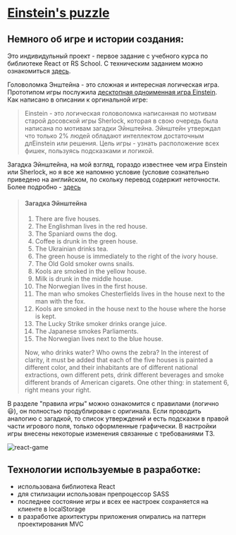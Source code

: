 # [Einstein's puzzle](https://gtm003.github.io/react-game/)

## Немного об игре и истории создания:

Это индивидульный проект - первое задание с учебного курса по библиотеке React от RS School. С техническим заданием можно ознакомиться [здесь](https://github.com/rolling-scopes-school/tasks/blob/master/tasks/react/react-game.md).

Головоломка Энштейна - это сложная и интересная логическая игра. Прототипом игры послужила [десктопная одноименная игра Einstein](https://igrozoom.ru/logicheskie/100835-2008-9-29-835.html). Как написано в описании к оргинальной игре:
> Einstein - это логическая головоломка написанная по мотивам старой досовской игры Sherlock, которая в свою очередь была написана по мотивам загадки Эйнштейна. Эйнштейн утверждал что только 2% людей обладают интеллектом достаточным длEinstein или  решения. Цель игры - узнать расположение всех фишек, пользуясь подсказками и логикой.

Загадка Эйнштейна, на мой взгляд, гораздо известнее чем игра Einstein или Sherlock, но я все же напомню условие (условие сознательно приведено на английском, по скольку перевод содержит неточности. Более подробно - [здесь](https://ru.wikipedia.org/wiki/%D0%97%D0%B0%D0%B3%D0%B0%D0%B4%D0%BA%D0%B0_%D0%AD%D0%B9%D0%BD%D1%88%D1%82%D0%B5%D0%B9%D0%BD%D0%B0)

> #### Загадка Эйнштейна
> 1. There are five houses.
> 1. The Englishman lives in the red house.
> 1. The Spaniard owns the dog.
> 1. Coffee is drunk in the green house.
> 1. The Ukrainian drinks tea.
> 1. The green house is immediately to the right of the ivory house.
> 1. The Old Gold smoker owns snails.
> 1. Kools are smoked in the yellow house.
> 1. Milk is drunk in the middle house.
> 1. The Norwegian lives in the first house.
> 1. The man who smokes Chesterfields lives in the house next to the man with the fox.
> 1. Kools are smoked in the house next to the house where the horse is kept.
> 1. The Lucky Strike smoker drinks orange juice.
> 1. The Japanese smokes Parliaments.
> 1. The Norwegian lives next to the blue house.
> 
> Now, who drinks water? Who owns the zebra?
> In the interest of clarity, it must be added that each of the five houses is painted a different color, and their inhabitants are of different national extractions, own different pets, drink different beverages and smoke different brands of American cigarets. One other thing: in statement 6, right means your right.

В разделе "правила игры" можно ознакомится с правилами (логично :smiley:), он полностью продублирован с оригинала. Если проводить аналогию с загадкой, то список утверждений и есть подсказки в правой части игрового поля, только оформленные графически. В настройки игры внесены некоторые изменения связанные с требованиями ТЗ.

![react-game](public/images/react-game.gif)


## Технологии используемые в разработке:
* использована библиотека React
* для стилизации использован препроцессор SASS
* последнее состояние игры и всех ее настроек сохраняется на клиенте в localStorage
* в разработке архитектуры приложения опирались на паттерн проектирования MVC 
